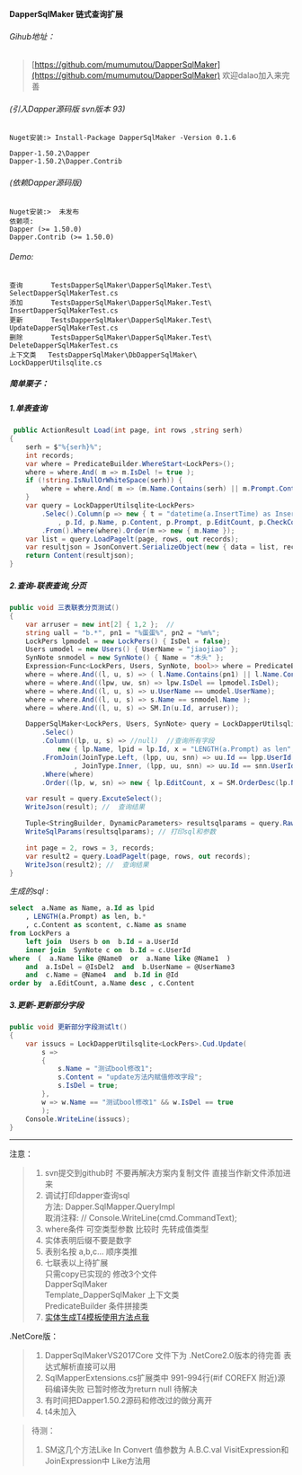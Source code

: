 
**DapperSqlMaker 链式查询扩展** 

###### Gihub地址：
>[https://github.com/mumumutou/DapperSqlMaker](https://github.com/mumumutou/DapperSqlMaker)   欢迎dalao加入来完善
###### (引入Dapper源码版 svn版本 93) 
	Nuget安装:> Install-Package DapperSqlMaker -Version 0.1.6
	
	Dapper-1.50.2\Dapper
	Dapper-1.50.2\Dapper.Contrib

###### (依赖Dapper源码版)   
	Nuget安装:>  未发布
    依赖项:
	Dapper (>= 1.50.0)
	Dapper.Contrib (>= 1.50.0)

###### Demo:
	查询       TestsDapperSqlMaker\DapperSqlMaker.Test\  SelectDapperSqlMakerTest.cs
	添加       TestsDapperSqlMaker\DapperSqlMaker.Test\  InsertDapperSqlMakerTest.cs
	更新       TestsDapperSqlMaker\DapperSqlMaker.Test\  UpdateDapperSqlMakerTest.cs
	删除       TestsDapperSqlMaker\DapperSqlMaker.Test\  DeleteDapperSqlMakerTest.cs
	上下文类   TestsDapperSqlMaker\DbDapperSqlMaker\     LockDapperUtilsqlite.cs
	
##### 简单栗子：
##### 1.单表查询
```csharp
 public ActionResult Load(int page, int rows ,string serh)
{
	serh = $"%{serh}%";
	int records;
	var where = PredicateBuilder.WhereStart<LockPers>();
	where = where.And( m => m.IsDel != true );
	if (!string.IsNullOrWhiteSpace(serh)) {
		where = where.And( m => (m.Name.Contains(serh) || m.Prompt.Contains(serh) ) );
	}
	var query = LockDapperUtilsqlite<LockPers>
		.Selec().Column(p => new { t = "datetime(a.InsertTime) as InsertTimestr"
			, p.Id, p.Name, p.Content, p.Prompt, p.EditCount, p.CheckCount})
		.From().Where(where).Order(m => new { m.Name });
	var list = query.LoadPagelt(page, rows, out records);
	var resultjson = JsonConvert.SerializeObject(new { data = list, records = records});
	return Content(resultjson);
}
```

##### 2.查询-联表查询,分页

```csharp 
public void 三表联表分页测试()
{
    var arruser = new int[2] { 1,2 };  // 
    string uall = "b.*", pn1 = "%蛋蛋%", pn2 = "%m%";
    LockPers lpmodel = new LockPers() { IsDel = false};
    Users umodel = new Users() { UserName = "jiaojiao" };
    SynNote snmodel = new SynNote() { Name = "木头" };
    Expression<Func<LockPers, Users, SynNote, bool>> where = PredicateBuilder.WhereStart<LockPers, Users, SynNote>();
    where = where.And((l, u, s) => ( l.Name.Contains(pn1) || l.Name.Contains(pn2) ));
    where = where.And((lpw, uw, sn) => lpw.IsDel == lpmodel.IsDel);
    where = where.And((l, u, s) => u.UserName == umodel.UserName);
    where = where.And((l, u, s) => s.Name == snmodel.Name );
    where = where.And((l, u, s) => SM.In(u.Id, arruser));

    DapperSqlMaker<LockPers, Users, SynNote> query = LockDapperUtilsqlite<LockPers, Users, SynNote>
        .Selec()
        .Column((lp, u, s) => //null)  //查询所有字段
            new { lp.Name, lpid = lp.Id, x = "LENGTH(a.Prompt) as len", b = SM.Sql(uall), scontent = s.Content, sname = s.Name })
        .FromJoin(JoinType.Left, (lpp, uu, snn) => uu.Id == lpp.UserId
                , JoinType.Inner, (lpp, uu, snn) => uu.Id == snn.UserId)
        .Where(where)
        .Order((lp, w, sn) => new { lp.EditCount, x = SM.OrderDesc(lp.Name), sn.Content });

    var result = query.ExcuteSelect();
    WriteJson(result); //  查询结果

    Tuple<StringBuilder, DynamicParameters> resultsqlparams = query.RawSqlParams();
    WriteSqlParams(resultsqlparams); // 打印sql和参数

    int page = 2, rows = 3, records;
    var result2 = query.LoadPagelt(page, rows, out records);
    WriteJson(result2); //  查询结果
}
```
*生成的sql* :
```sql
select  a.Name as Name, a.Id as lpid
	, LENGTH(a.Prompt) as len, b.*
	, c.Content as scontent, c.Name as sname  
from LockPers a  
	left join  Users b on  b.Id = a.UserId   
	inner join  SynNote c on  b.Id = c.UserId  
where  (  a.Name like @Name0  or  a.Name like @Name1  )  
	and  a.IsDel = @IsDel2  and  b.UserName = @UserName3  
	and  c.Name = @Name4  and  b.Id in @Id 
order by  a.EditCount, a.Name desc , c.Content 
```

##### 3.更新-更新部分字段

```csharp
public void 更新部分字段测试lt()
{
    var issucs = LockDapperUtilsqlite<LockPers>.Cud.Update(
        s =>
        {
            s.Name = "测试bool修改1";
            s.Content = "update方法内赋值修改字段";
            s.IsDel = true;
        },
        w => w.Name == "测试bool修改1" && w.IsDel == true
        );
    Console.WriteLine(issucs);
}
```


 

-----

 
 注意：
> 1. svn提交到github时 不要再解决方案内复制文件 直接当作新文件添加进来 
> 2. 调试打印dapper查询sql  
   方法: Dapper.SqlMapper.QueryImpl  
    取消注释: // Console.WriteLine(cmd.CommandText);  
> 3. where条件
     可空类型参数 比较时 先转成值类型
> 4. 实体表明后缀不要是数字
> 5. 表别名按 a,b,c... 顺序类推
> 6. 七联表以上待扩展       
    只需copy已实现的 修改3个文件            
    DapperSqlMaker              
    Template_DapperSqlMaker 上下文类         
    PredicateBuilder        条件拼接类
> 7. [实体生成T4模板使用方法点我](https://www.cnblogs.com/cl-blogs/p/7205954.html)

.NetCore版：
> 1. DapperSqlMakerVS2017Core 文件下为 .NetCore2.0版本的待完善 表达式解析直接可以用
> 2. SqlMapperExtensions.cs扩展类中 991-994行(#if COREFX 附近)源码编译失败 已暂时修改为return null 待解决
> 3. 有时间把Dapper1.50.2源码和修改过的做分离开
> 4. t4未加入

> 待测：
> 1. SM这几个方法Like In Convert 值参数为 A.B.C.val VisitExpression和JoinExpression中
	 Like方法用